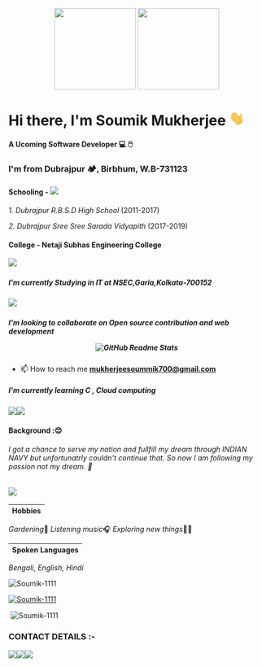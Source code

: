 <p align="center"> <img src="https://octodex.github.com/images/daftpunktocat-thomas.gif" height="160px" width="160px"> <img src="https://octodex.github.com/images/daftpunktocat-guy.gif" height="160px" width="160px"> </p>

<!-- OctoCats -->


# Hi there, I'm Soumik Mukherjee <img src="https://github.com/ABSphreak/ABSphreak/blob/master/gifs/Hi.gif" width="30px">
#### A Ucoming Software Developer 💻 🖱️

### I'm from Dubrajpur 🏕, Birbhum, W.B-731123
#### Schooling - <img src="https://img.icons8.com/color/48/000000/university.png"/>
*1. Dubrajpur R.B.S.D High School* (2011-2017)

*2. Dubrajpur Sree Sree Sarada Vidyapith* (2017-2019)

#### College - Netaji Subhas Engineering College

<img src="https://img.icons8.com/external-inipagistudio-lineal-color-inipagistudio/64/000000/external-college-personal-finance-inipagistudio-lineal-color-inipagistudio.png"/>

##### I'm currently Studying in IT at NSEC,Garia,Kolkata-700152    

<img src="https://user-images.githubusercontent.com/91623136/136168101-92583fb7-453f-45f6-903c-4802cf73f21d.png"/>



##### I'm looking to collaborate on Open source contribution and web development<p align="center">            <img width="400px" src="https://magiccopy.xyz/assets/images/hadder.gif" align="center" alt="GitHub Readme Stats" />
</p>

- 📫 How to reach me **mukherjeesoummik700@gmail.com**


##### I'm currently learning C , Cloud computing 

<img src="https://img.icons8.com/color/48/000000/c-programming.png"/><img src="https://img.icons8.com/external-flatart-icons-flat-flatarticons/64/000000/external-cloud-cloud-data-technology-and-network-technology-flatart-icons-flat-flatarticons.png"/>

#### Background :😊

###### I got a chance to serve my nation and fullfill my dream through INDIAN NAVY but unfortunatrly couldn't continue that. So now I am following my passion not my dream. 🙂
<img src="https://user-images.githubusercontent.com/91623136/136148103-53dfd403-b3a1-4664-aa89-b0c675a53281.png"/>

| Hobbies |
| ---|
*Gardening*🎍
*Listening music*🎧
*Exploring new things*👀👀

|Spoken Languages |
|----|
*Bengali, English, Hindi*

<p align="left"> <img src="https://komarev.com/ghpvc/?username=Soumik-1111&label=Profile%20views&color=0e75b6&style=flat" alt="Soumik-1111" /> </p>

<p align="left"> <a href="https://github.com/ryo-ma/github-profile-trophy"><img src="https://github-profile-trophy.vercel.app/?username=Soumik-1111" alt="Soumik-1111" /></a> </p>

<p>&nbsp;<img align="center" src="https://github-readme-stats.vercel.app/api?username=Soumik-1111&show_icons=true&locale=en" alt="Soumik-1111" /></p>


### CONTACT DETAILS :-

[<img src="https://img.icons8.com/external-justicon-lineal-color-justicon/64/000000/external-linkedin-social-media-justicon-lineal-color-justicon.png"/>](https://www.linkedin.com/in/soumik-mukherjee-329a63220)[<img src="https://img.icons8.com/color/48/000000/instagram-new--v1.png"/>](https://www.instagram.com/abir__i11/)[<img src="https://img.icons8.com/clouds/50/000000/facebook-new.png"/>](https://www.facebook.com/soumik.mukherjee.522)

<!--
**Soumik-1111/Soumik-1111** is a ✨ _special_ ✨ repository because its `README.md` (this file) appears on your GitHub profile.

Here are some ideas to get you started:

- 🔭 I’m currently working on ...
- 🌱 I’m currently learning ...
- 👯 I’m looking to collaborate on ...
- 🤔 I’m looking for help with ...
- 💬 Ask me about ...
- 📫 How to reach me: ...
- 😄 Pronouns: ...
- ⚡ Fun fact: ...
-->
